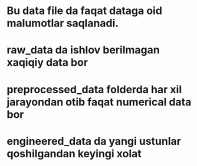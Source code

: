 # Bu data file da faqat dataga oid malumotlar saqlanadi.



# raw_data da ishlov berilmagan xaqiqiy data bor

# preprocessed_data folderda har xil jarayondan otib faqat numerical data bor

# engineered_data da yangi ustunlar qoshilgandan keyingi xolat